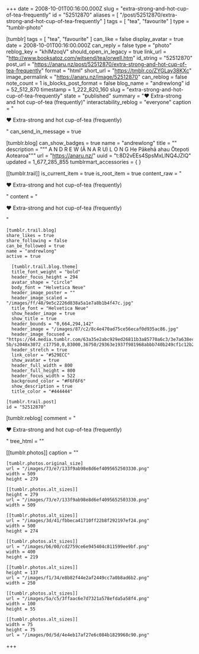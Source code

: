 +++
date = 2008-10-01T00:16:00.000Z
slug = "extra-strong-and-hot-cup-of-tea-frequently"
id = "52512870"
aliases = [ "/post/52512870/extra-strong-and-hot-cup-of-tea-frequently" ]
tags = [ "tea", "favourite" ]
type = "tumblr-photo"

[tumblr]
tags = [ "tea", "favourite" ]
can_like = false
display_avatar = true
date = 2008-10-01T00:16:00.000Z
can_reply = false
type = "photo"
reblog_key = "khIMzoqV"
should_open_in_legacy = true
link_url = "http://www.booksatoz.com/witsend/tea/orwell.htm"
id_string = "52512870"
post_url = "https://anaru.nz/post/52512870/extra-strong-and-hot-cup-of-tea-frequently"
format = "html"
short_url = "https://tmblr.co/ZYGLay38KXc"
image_permalink = "https://anaru.nz/image/52512870"
can_reblog = false
note_count = 1
is_blocks_post_format = false
blog_name = "andrewlong"
id = 52_512_870
timestamp = 1_222_820_160
slug = "extra-strong-and-hot-cup-of-tea-frequently"
state = "published"
summary = "♥ Extra-strong and hot cup-of-tea (frequently)"
interactability_reblog = "everyone"
caption = "<p>♥ Extra-strong and hot cup-of-tea (frequently)</p>"
can_send_in_message = true

  [tumblr.blog]
  can_show_badges = true
  name = "andrewlong"
  title = ""
  description = """
A  N  D  R  E  W (Ā N A R U)  L  O  N  G
He Pākehā ahau
Ōtepoti Aotearoa"""
  url = "https://anaru.nz/"
  uuid = "t:8D2vEEs4SpsMxLlNQ4JZIQ"
  updated = 1_677_285_855
  tumblrmart_accessories = { }

  [[tumblr.trail]]
  is_current_item = true
  is_root_item = true
  content_raw = "<p>♥ Extra-strong and hot cup-of-tea (frequently)</p>"
  content = "<p>&hearts; Extra-strong and&nbsp;hot&nbsp;cup-of-tea (frequently)</p>"

    [tumblr.trail.blog]
    share_likes = true
    share_following = false
    can_be_followed = true
    name = "andrewlong"
    active = true

      [tumblr.trail.blog.theme]
      title_font_weight = "bold"
      header_focus_height = 294
      avatar_shape = "circle"
      body_font = "Helvetica Neue"
      header_image_poster = ""
      header_image_scaled = "/images/ff/48/9e5c2226d838a5a1e7a8b1b4f47c.jpg"
      title_font = "Helvetica Neue"
      show_header_image = true
      show_title = true
      header_bounds = "0,664,294,142"
      header_image = "/images/87/c2/8c4e470ad75ce56ecaf0d935ac86.jpg"
      header_image_focused = "https://64.media.tumblr.com/63a35e2abc929ed26811b3a85770a6c3/3e7a638ec7f9dd6a-5b/s2048x3072_c17750,0,83000,36750/29363e1937f981968abbb740b249cf1c12b201da.jpg"
      header_stretch = true
      link_color = "#529ECC"
      show_avatar = true
      header_full_width = 800
      header_full_height = 800
      header_focus_width = 522
      background_color = "#F6F6F6"
      show_description = true
      title_color = "#444444"

    [tumblr.trail.post]
    id = "52512870"

  [tumblr.reblog]
  comment = "<p>♥ Extra-strong and hot cup-of-tea (frequently)</p>"
  tree_html = ""

  [[tumblr.photos]]
  caption = ""

    [tumblr.photos.original_size]
    url = "/images/73/e7/133f9ab98e8d6ef4095652503330.png"
    width = 509
    height = 279

    [[tumblr.photos.alt_sizes]]
    height = 279
    url = "/images/73/e7/133f9ab98e8d6ef4095652503330.png"
    width = 509

    [[tumblr.photos.alt_sizes]]
    url = "/images/3d/41/fbbeca41710ff22b8f292197ef24.png"
    width = 500
    height = 274

    [[tumblr.photos.alt_sizes]]
    url = "/images/b6/00/cd2759ce6e945404c811599ee9bf.png"
    width = 400
    height = 219

    [[tumblr.photos.alt_sizes]]
    height = 137
    url = "/images/f1/34/e8b82f44e2af2449cc7a0b8ad6b2.png"
    width = 250

    [[tumblr.photos.alt_sizes]]
    url = "/images/5a/c5/3ffaac6e7d7321a578efda5a58f4.png"
    width = 100
    height = 55

    [[tumblr.photos.alt_sizes]]
    width = 75
    height = 75
    url = "/images/0d/5d/4e4eb17af27e6c084b1829968c90.png"
+++
